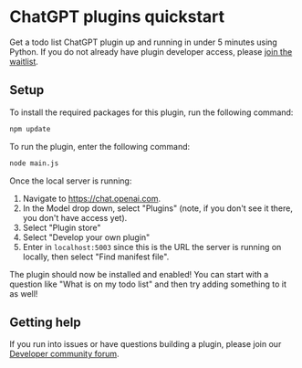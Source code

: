 # ChatGPT plugins quickstart

Get a todo list ChatGPT plugin up and running in under 5 minutes using Python. If you do not already have plugin developer access, please [join the waitlist](https://openai.com/waitlist/plugins).

## Setup

To install the required packages for this plugin, run the following command:

```bash
npm update
```

To run the plugin, enter the following command:

```bash
node main.js
```

Once the local server is running:

1. Navigate to https://chat.openai.com. 
2. In the Model drop down, select "Plugins" (note, if you don't see it there, you don't have access yet).
3. Select "Plugin store"
4. Select "Develop your own plugin"
5. Enter in `localhost:5003` since this is the URL the server is running on locally, then select "Find manifest file".

The plugin should now be installed and enabled! You can start with a question like "What is on my todo list" and then try adding something to it as well! 

## Getting help

If you run into issues or have questions building a plugin, please join our [Developer community forum](https://community.openai.com/c/chat-plugins/20).
